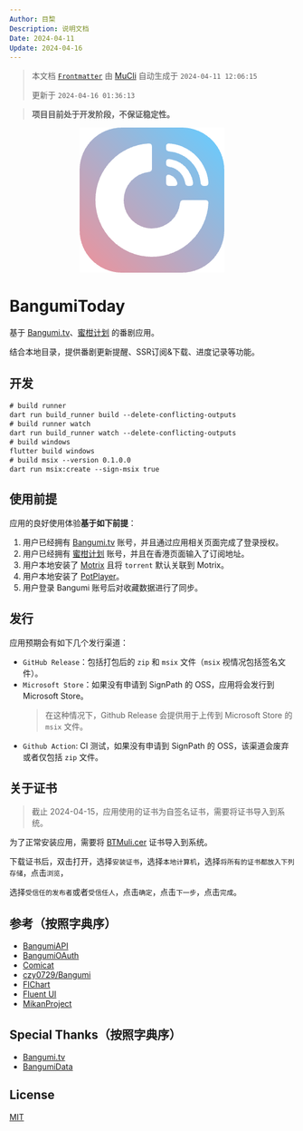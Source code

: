 ```yaml
---
Author: 目棃
Description: 说明文档
Date: 2024-04-11
Update: 2024-04-16
---
```


> 本文档 [`Frontmatter`](https://github.com/BTMuli/MuCli#Frontmatter) 由 [MuCli](https://github.com/BTMuli/Mucli) 自动生成于 `2024-04-11 12:06:15`
>
> 更新于 `2024-04-16 01:36:13`

> **项目目前处于开发阶段，不保证稳定性。**

<div align="center">
	<img alt="logo" src="./assets/images/logo.png" width="256" />
</div>

# BangumiToday 

基于 [Bangumi.tv](https://bangumi.tv)、[蜜柑计划](https://mikanani.hacgn.fun/) 的番剧应用。

结合本地目录，提供番剧更新提醒、SSR订阅&下载、进度记录等功能。

## 开发

```shell
# build runner
dart run build_runner build --delete-conflicting-outputs
# build runner watch
dart run build_runner watch --delete-conflicting-outputs
# build windows
flutter build windows
# build msix --version 0.1.0.0
dart run msix:create --sign-msix true
```

## 使用前提

应用的良好使用体验**基于如下前提**：

1. 用户已经拥有 [Bangumi.tv](https://bangumi.tv) 账号，并且通过应用相关页面完成了登录授权。
2. 用户已经拥有 [蜜柑计划](https://mikanani.hacgn.fun/) 账号，并且在香港页面输入了订阅地址。
3. 用户本地安装了 [Motrix](https://motrix.app/) 且将 `torrent` 默认关联到 Motrix。
4. 用户本地安装了 [PotPlayer](https://potplayer.daum.net/)。
5. 用户登录 Bangumi 账号后对收藏数据进行了同步。

## 发行

应用预期会有如下几个发行渠道：

- `GitHub Release`：包括打包后的 `zip` 和 `msix` 文件（`msix` 视情况包括签名文件）。
- `Microsoft Store`：如果没有申请到 SignPath 的 OSS，应用将会发行到 Microsoft Store。
  > 在这种情况下，Github Release 会提供用于上传到 Microsoft Store 的 `msix` 文件。
- `Github Action`: CI 测试，如果没有申请到 SignPath 的 OSS，该渠道会废弃或者仅包括 `zip` 文件。

## 关于证书

> 截止 2024-04-15，应用使用的证书为自签名证书，需要将证书导入到系统。

为了正常安装应用，需要将 [BTMuli.cer](./BTMuli.cer) 证书导入到系统。

下载证书后，双击打开，选择`安装证书`，选择`本地计算机`，选择`将所有的证书都放入下列存储`，点击`浏览`，

选择`受信任的发布者`或者`受信任人`，点击`确定`，点击`下一步`，点击`完成`。

## 参考（按照字典序）

- [BangumiAPI](https://bangumi.github.io/api/)
- [BangumiOAuth](https://github.com/bangumi/api/blob/master/docs-raw/How-to-Auth.md)
- [Comicat](https://comicat.org)
- [czy0729/Bangumi](https://github.com/czy0729/Bangumi)
- [FlChart](https://app.flchart.dev/)
- [Fluent UI](https://bdlukaa.github.io/fluent_ui/)
- [MikanProject](https://mikanime.tv)

## Special Thanks（按照字典序）

- [Bangumi.tv](https://bangumi.tv)
- [BangumiData](https://github.com/bangumi-data/bangumi-data)

## License

[MIT](LICENSE)

